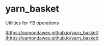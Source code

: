 # yarn_basket
Utilities for YB operations

[https://eamondawes.github.io/yarn_basket](https://eamondawes.github.io/yarn_basket)
